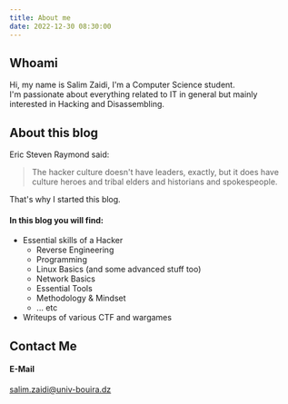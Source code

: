 ```yaml
---
title: About me
date: 2022-12-30 08:30:00
---
```


## Whoami
Hi, my name is Salim Zaidi, I'm a Computer Science student.   
I'm passionate about everything related to IT in general but mainly interested in Hacking and Disassembling.   

##  About this blog
Eric Steven Raymond said:
> The hacker culture doesn't have leaders, exactly, but it does have culture heroes and tribal elders and historians and spokespeople.   

That's why I started this blog.
#### In this blog you will find:
* Essential skills of a Hacker
    * Reverse Engineering
    * Programming
	* Linux Basics (and some advanced stuff too)
	* Network Basics
	* Essential Tools
	* Methodology & Mindset
	* ... etc
* Writeups of various CTF and wargames

## Contact Me

#### E-Mail

[salim.zaidi@univ-bouira.dz](mailto:salim.zaidi@univ-bouira.dz)

